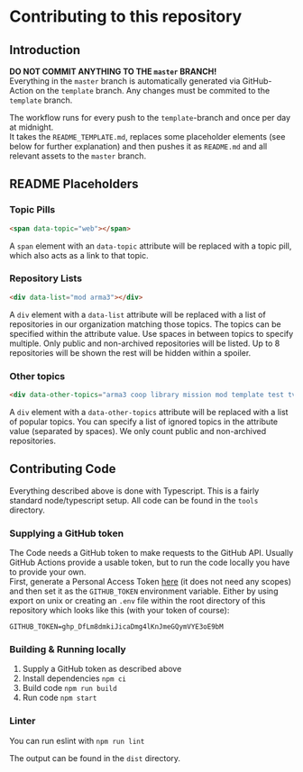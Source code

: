 # Contributing to this repository

## Introduction
**DO NOT COMMIT ANYTHING TO THE `master` BRANCH!**  
Everything in the `master` branch is automatically generated via GitHub-Action on the `template` branch. Any changes must be commited to the `template` branch.

The workflow runs for every push to the `template`-branch and once per day at midnight.  
It takes the `README_TEMPLATE.md`, replaces some placeholder elements (see below for further explanation) and then pushes it as `README.md` and all relevant assets to the `master` branch.

## README Placeholders
### Topic Pills
```html
<span data-topic="web"></span>
```
A `span` element with an `data-topic` attribute will be replaced with a topic pill, which also acts as a link to that topic.

### Repository Lists
```html
<div data-list="mod arma3"></div>
```
A `div` element with a `data-list` attribute will be replaced with a list of repositories in our organization matching those topics. The topics can be specified within the attribute value. Use spaces in between topics to specify multiple. Only public and non-archived repositories will be listed. Up to 8 repositories will be shown the rest will be hidden within a spoiler.

### Other topics
```html
<div data-other-topics="arma3 coop library mission mod template test tvt web"></div>
```
A `div` element with a `data-other-topics` attribute will be replaced with a list of popular topics. You can specify a list of ignored topics in the attribute value (separated by spaces). We only count public and non-archived repositories. 

## Contributing Code
Everything described above is done with Typescript. This is a fairly standard node/typescript setup. All code can be found in the `tools` directory.

### Supplying a GitHub token
The Code needs a GitHub token to make requests to the GitHub API. Usually GitHub Actions provide a usable token, but to run the code locally you have to provide your own.  
First, generate a Personal Access Token [here](https://github.com/settings/tokens) (it does not need any scopes) and then set it as the `GITHUB_TOKEN` environment variable. Either by using export on unix or creating an `.env` file within the root directory of this repository which looks like this (with your token of course):
```env
GITHUB_TOKEN=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
```

### Building & Running locally
1. Supply a GitHub token as described above
2. Install dependencies ```npm ci```
3. Build code ```npm run build```
4. Run code ```npm start```

### Linter
You can run eslint with ```npm run lint```

The output can be found in the `dist` directory.
